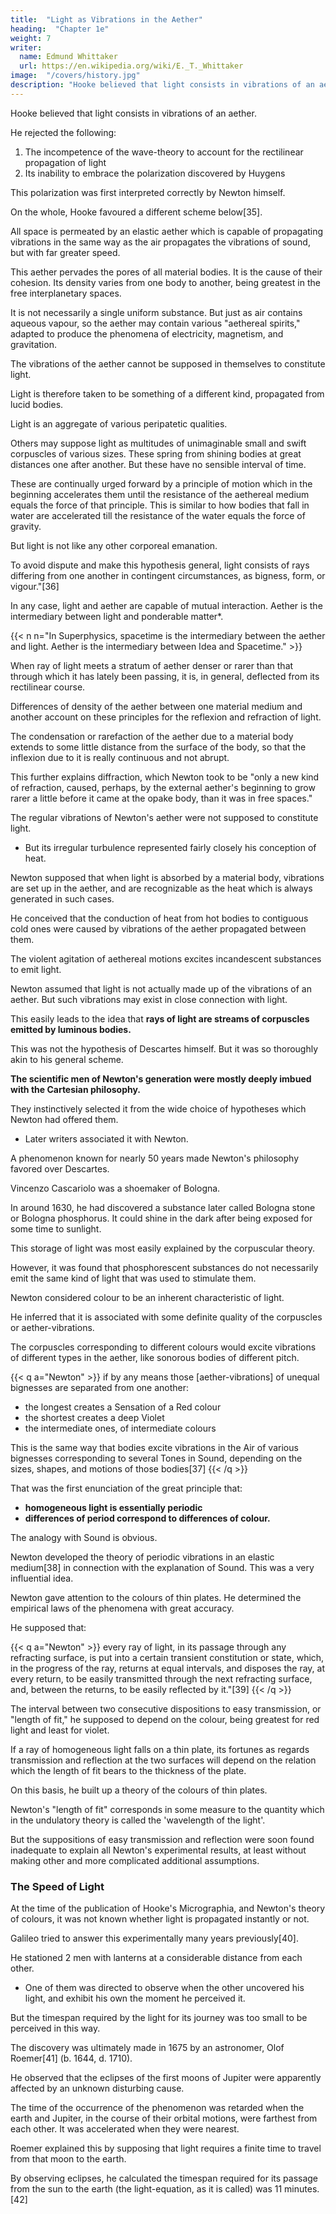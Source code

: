 ```yaml
---
title:  "Light as Vibrations in the Aether"
heading:  "Chapter 1e"
weight: 7
writer:
  name: Edmund Whittaker
  url: https://en.wikipedia.org/wiki/E._T._Whittaker
image:  "/covers/history.jpg"
description: "Hooke believed that light consists in vibrations of an aether."
---
```




Hooke believed that light consists in vibrations of an aether. 

He rejected the following:
<!-- for reasons which at that time were perfectly cogent, and which indeed were not successfully refuted for over a century. -->

1. The incompetence of the wave-theory to account for the rectilinear propagation of light
2. Its inability to embrace the polarization discovered by Huygens

This polarization was first interpreted correctly by Newton himself. 

On the whole, Hooke favoured a different scheme below[35].

All space is permeated by an elastic aether which is capable of propagating vibrations in the same way as the air propagates the vibrations of sound, but with far greater speed.

This aether pervades the pores of all material bodies. It is the cause of their cohesion. Its density varies from one body to another, being greatest in the free interplanetary spaces. 

It is not necessarily a single uniform substance. But just as air contains aqueous vapour, so the aether may contain various "aethereal spirits," adapted to produce the phenomena of electricity, magnetism, and gravitation.

The vibrations of the aether cannot be supposed in themselves to constitute light. 

Light is therefore taken to be something of a different kind, propagated from lucid bodies. 

Light is an aggregate of various peripatetic qualities. 

Others may suppose light as multitudes of unimaginable small and swift corpuscles of various sizes. These spring from shining bodies at great distances one after another. But these have no sensible interval of time. 

These are continually urged forward by a principle of motion which in the beginning accelerates them until the resistance of the aethereal medium equals the force of that principle. This is similar to how bodies that fall in water are accelerated till the resistance of the water equals the force of gravity.

But light is not like any other corporeal emanation. 
<!-- It is unlike any impulse or motion of any other medium or aethereal spirit diffused through the main body of aether, or what else they can imagine proper for this purpose.  -->

To avoid dispute and make this hypothesis general, light consists of rays differing from one another in contingent circumstances, as bigness, form, or vigour."[36]

In any case, light and aether are capable of mutual interaction. Aether is the intermediary between light and ponderable matter*. 

{{< n n="In Superphysics, spacetime is the intermediary between the aether and light. Aether is the intermediary between Idea and Spacetime." >}} 


When ray of light meets a stratum of aether denser or rarer than that through which it has lately been passing, it is, in general, deflected from its rectilinear course. 

Differences of density of the aether between one material medium and another account on these principles for the reflexion and refraction of light. 


The condensation or rarefaction of the aether due to a material body extends to some little distance from the surface of the body, so that the inflexion due to it is really continuous and not abrupt. 

This further explains diffraction, which Newton took to be "only a new kind of refraction, caused, perhaps, by the external aether's beginning to grow rarer a little before it came at the opake body, than it was in free spaces."

The regular vibrations of Newton's aether were not supposed to constitute light.
- But its irregular turbulence represented fairly closely his conception of heat. 

Newton supposed that when light is absorbed by a material body, vibrations are set up in the aether, and are recognizable as the heat which is always generated in such cases.

He conceived that the conduction of heat from hot bodies to contiguous cold ones were caused by vibrations of the aether propagated between them.

The violent agitation of aethereal motions excites incandescent substances to emit light.

Newton assumed that light is not actually made up of the vibrations of an aether. But such vibrations may exist in close connection with light. 

This easily leads to the idea that **rays of light are streams of corpuscles emitted by luminous bodies.** 

This was not the hypothesis of Descartes himself. But it was so thoroughly akin to his general scheme. 

**The scientific men of Newton's generation were mostly deeply imbued with the Cartesian philosophy.** 

They instinctively selected it from the wide choice of hypotheses which Newton had offered them. 
- Later writers associated it with Newton.

<!-- A curious argument in its favour was drawn from  -->

A phenomenon known for nearly 50 years made Newton's philosophy favored over Descartes. 

Vincenzo Cascariolo was a shoemaker of Bologna. 

In around 1630, he had discovered a substance later called Bologna stone or Bologna phosphorus. It could shine in the dark after being exposed for some time to sunlight.

This storage of light was most easily explained by the corpuscular theory. 

However, it was found that phosphorescent substances do not necessarily emit the same kind of light that was used to stimulate them.

<!-- In accordance with his earliest discovery,  -->
Newton considered colour to be an inherent characteristic of light. 

He inferred that it is associated with some definite quality of the corpuscles or aether-vibrations. 

The corpuscles corresponding to different colours would excite vibrations of different types in the aether, like sonorous bodies of different pitch.

{{< q a="Newton" >}}
if by any means those [aether-vibrations] of unequal bignesses are separated from one another:
- the longest creates a Sensation of a Red colour
- the shortest creates a deep Violet
- the intermediate ones, of intermediate colours

This is the same way that bodies excite vibrations in the Air of various bignesses corresponding to several Tones in Sound, depending on the sizes, shapes, and motions of those bodies[37]
{{< /q >}}


That was the first enunciation of the great principle that:
- **homogeneous light is essentially periodic**
- **differences of period correspond to differences of colour.**

The analogy with Sound is obvious. 

Newton developed the theory of periodic vibrations in an elastic medium[38] in connection with the explanation of Sound.  This was a very influential idea.
<!-- , would alone entitle him to a place among those who have exercised the greatest influence on the theory of light, even if he had made no direct contribution to the latter subject. -->

Newton gave attention to the colours of thin plates. He determined the empirical laws of the phenomena with great accuracy. 

He supposed that:

{{< q a="Newton" >}}
every ray of light, in its passage through any refracting surface, is put into a certain transient constitution or state, which, in the progress of the ray, returns at equal intervals, and disposes the ray, at every return, to be easily transmitted through the next refracting surface, and, between the returns, to be easily reflected by it."[39] 
{{< /q >}}


The interval between two consecutive dispositions to easy transmission, or "length of fit," he supposed to depend on the colour, being greatest for red light and least for violet. 

If a ray of homogeneous light falls on a thin plate, its fortunes as regards transmission and reflection at the two surfaces will depend on the relation which the length of fit bears to the thickness of the plate. 

On this basis, he built up a theory of the colours of thin plates. 

Newton's "length of fit" corresponds in some measure to the quantity which in the undulatory theory is called the 'wavelength of the light'. 

But the suppositions of easy transmission and reflection were soon found inadequate to explain all Newton's experimental results, at least without making other and more complicated additional assumptions.


### The Speed of Light

At the time of the publication of Hooke's Micrographia, and Newton's theory of colours, it was not known whether light is propagated instantly or not.

Galileo tried to answer this experimentally many years previously[40]. 

He stationed 2 men with lanterns at a considerable distance from each other.
- One of them was directed to observe when the other uncovered his light, and exhibit his own the moment he perceived it. 

But the timespan required by the light for its journey was too small to be perceived in this way. 

The discovery was ultimately made in 1675 by an astronomer, Olof Roemer[41] (b. 1644, d. 1710). 

He observed that the eclipses of the first moons of Jupiter were apparently affected by an unknown disturbing cause.

The time of the occurrence of the phenomenon was retarded when the earth and Jupiter, in the course of their orbital motions, were farthest from each other. It was accelerated when they were nearest.

Roemer explained this by supposing that light requires a finite time to travel from that moon to the earth. 

By observing eclipses, he calculated the timespan required for its passage from the sun to the earth (the light-equation, as it is called) was 11 minutes.[42]

